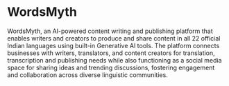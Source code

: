 # WordsMyth
WordsMyth, an AI-powered content writing and publishing platform that enables writers and creators to produce and share content in all 22 official Indian languages using built-in Generative AI tools. The platform connects businesses with writers, translators, and content creators for translation, transcription and publishing needs while also functioning as a social media space for sharing ideas and trending discussions, fostering engagement and collaboration across diverse linguistic communities.
